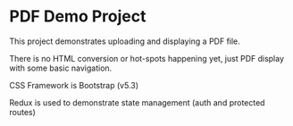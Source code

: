 # PDF Demo Project

This project demonstrates uploading and displaying a PDF file.

There is no HTML conversion or hot-spots happening yet, just PDF display with some basic navigation.

CSS Framework is Bootstrap (v5.3)

Redux is used to demonstrate state management (auth and protected routes)